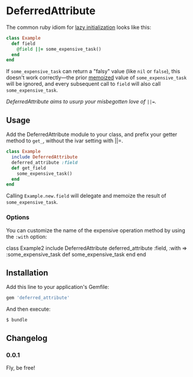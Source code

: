 # DeferredAttribute

The common ruby idiom for [lazy initialization](http://en.wikipedia.org/wiki/Lazy_initialization)
looks like this:

``` ruby
class Example
  def field
    @field ||= some_expensive_task()
  end
end
```

If ```some_expensive_task``` can return a "falsy" value (like ```nil``` or ```false```), this
doesn't work correctly—the prior [memoized](http://en.wikipedia.org/wiki/Memoization) value of
```some_expensive_task``` will be ignored, and every subsequent call to ```field``` will also call
```some_expensive_task```.

<em>DeferredAttribute aims to usurp your misbegotten love of ```||=```.</em>


## Usage

Add the DeferredAttribute module to your class, and prefix your getter method to ```get_```, without
the ivar setting with ||=.

``` ruby
class Example
  include DeferredAttribute
  deferred_attribute :field
  def get_field
    some_expensive_task()
  end
end
```

Calling ```Example.new.field``` will delegate and memoize the result of ```some_expensive_task```.

### Options

You can customize the name of the expensive operation method by using the ```:with``` option:

class Example2
  include DeferredAttribute
  deferred_attribute :field, :with => :some_expensive_task
  def some_expensive_task
  end
end

## Installation

Add this line to your application's Gemfile:

``` ruby
gem 'deferred_attribute'
```

And then execute:

    $ bundle

## Changelog

### 0.0.1

Fly, be free!

